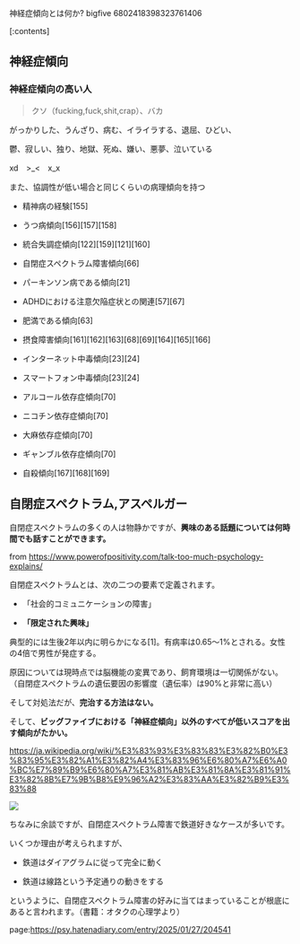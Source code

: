 神経症傾向とは何か?
bigfive
6802418398323761406

[:contents]


## 神経症傾向




### 神経症傾向の高い人



> クソ（fucking,fuck,shit,crap）、バカ

がっかりした、うんざり、病む、イライラする、退屈、ひどい、

鬱、寂しい、独り、地獄、死ぬ、嫌い、悪夢、泣いている

xd　>_<　x_x



また、協調性が低い場合と同じくらいの病理傾向を持つ



- 精神病の経験[155]

- うつ病傾向[156][157][158]

- 統合失調症傾向[122][159][121][160]

- 自閉症スペクトラム障害傾向[66]

- パーキンソン病である傾向[21]

- ADHDにおける注意欠陥症状との関連[57][67]

- 肥満である傾向[63]

- 摂食障害傾向[161][162][163][68][69][164][165][166]

- インターネット中毒傾向[23][24]

- スマートフォン中毒傾向[23][24]

- アルコール依存症傾向[70]

- ニコチン依存症傾向[70]

- 大麻依存症傾向[70]

- ギャンブル依存症傾向[70]

- 自殺傾向[167][168][169]







## 自閉症スペクトラム,アスペルガー



自閉症スペクトラムの多くの人は物静かですが、**興味のある話題については何時間でも話すことができます。**



from https://www.powerofpositivity.com/talk-too-much-psychology-explains/



自閉症スペクトラムとは、次の二つの要素で定義されます。



- 「社会的コミュニケーションの障害」

- **「限定された興味」**



典型的には生後2年以内に明らかになる[1]。有病率は0.65〜1%とされる。女性の4倍で男性が発症する。

原因については現時点では脳機能の変異であり、飼育環境は一切関係がない。（自閉症スペクトラムの遺伝要因の影響度（遺伝率）は90%と非常に高い）



そして対処法だが、**完治する方法はない。**



そして、**ビッグファイブにおける「神経症傾向」以外のすべてが低いスコアを出す傾向がたかい。**



https://ja.wikipedia.org/wiki/%E3%83%93%E3%83%83%E3%82%B0%E3%83%95%E3%82%A1%E3%82%A4%E3%83%96%E6%80%A7%E6%A0%BC%E7%89%B9%E6%80%A7%E3%81%AB%E3%81%8A%E3%81%91%E3%82%8B%E7%9B%B8%E9%96%A2%E3%83%AA%E3%82%B9%E3%83%88



<img src="https://en-c.jp/wp-content/uploads/2019/09/asd01.png">





ちなみに余談ですが、自閉症スペクトラム障害で鉄道好きなケースが多いです。



いくつか理由が考えられますが、



- 鉄道はダイアグラムに従って完全に動く

- 鉄道は線路という予定通りの動きをする



というように、自閉症スペクトラム障害の好みに当てはまっていることが根底にあると言われます。（書籍：オタクの心理学より）












page:https://psy.hatenadiary.com/entry/2025/01/27/204541
